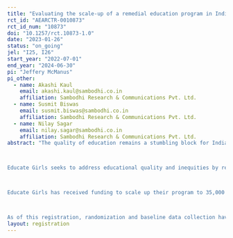 ```yaml
---
title: "Evaluating the scale-up of a remedial education program in India"
rct_id: "AEARCTR-0010873"
rct_id_num: "10873"
doi: "10.1257/rct.10873-1.0"
date: "2023-01-26"
status: "on_going"
jel: "I25, I26"
start_year: "2022-07-01"
end_year: "2024-06-30"
pi: "Jeffery McManus"
pi_other:
  - name: Akashi Kaul
    email: akashi.kaul@sambodhi.co.in
    affiliation: Sambodhi Research & Communications Pvt. Ltd.
  - name: Susmit Biswas
    email: susmit.biswas@sambodhi.co.in
    affiliation: Sambodhi Research & Communications Pvt. Ltd.
  - name: Nilay Sagar
    email: nilay.sagar@sambodhi.co.in
    affiliation: Sambodhi Research & Communications Pvt. Ltd.
abstract: "The quality of education remains a stumbling block for Indian schoolchildren. According to the 2018 Annual Status of Education Report (ASER), which assesses a representative sample of students in every district in India, only 27% of children in grade 3 and 50% of children in grade 5 can read at the grade 2-level. 72% of children in grade 5 are unable to complete a subtraction problem from the grade 2 curriculum.

Educate Girls seeks to address educational quality and inequities by recruiting and managing a large staff of field coordinators and a network of community-based volunteers to deliver their programming to tens of thousands of the poorest and most remote villages in India. Educate Girls’ core program involves in-school remedial instruction in reading, math, and English to students in grades 3 to 5 in government primary schools. From 2015 to 2018, Educate Girls participated in a clustered randomized controlled trial of their in-school program across 332 schools, which found that Educate Girls’ program had large positive effects on learning outcomes.

Educate Girls has received funding to scale up their program to 35,000 villages over five years. This evaluation will assess whether Educate Girls can maintain high levels of impact at a much larger scale than was previously assessed. We will conduct a clustered randomized controlled trial from 2022 to 2024 in a sample of 267 expansion villages. Children will be sampled at baseline and assessed after one-year and two-years in basic literacy and math skills.

As of this registration, randomization and baseline data collection have been completed. No outcome data has been collected."
layout: registration
---
```


